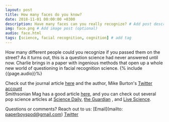 ```yaml
---
layout: post
title: How many faces do you know?
date: 2018-11-01 00:00:00 +0300
description: Have many faces can you really recognize? # Add post description (shows up as description on social media posts)
img: face.png # Add image post (optional)
audio: face.html
tags: [science, facial recognition, cognition] # add tag
---
```


How many different people could you recognize if you passed them on the street? As it turns out, this is a question science had never answered until now. Charlie brings in a paper with ingenious methods that open up a whole new world of questioning in facial recognition science.
{% include {{page.audio}}%}


Check out the journal article [here](http://rspb.royalsocietypublishing.org/content/285/1888/20181319) and the author, Mike Burton's [Twitter account](https://twitter.com/mikeburton47)  
Smithsonian Mag has a good article [here](https://www.smithsonianmag.com/smart-news/average-person-can-recognize-5000-faces-180970527/), and you can check out several pop science articles at [Science Daily](https://www.sciencedaily.com/releases/2018/10/181009210730.htm), [the Guardian](https://www.theguardian.com/science/2018/oct/10/how-many-faces-average-person-recognises-5000) , and [Live Science](https://www.livescience.com/63830-people-remember-5000-faces.html).


Questions or comments? Reach out to us: [Email](mailto: paperboyspod@gmail.com) [Twitter](https://twitter.com/PaperBoysPod)
